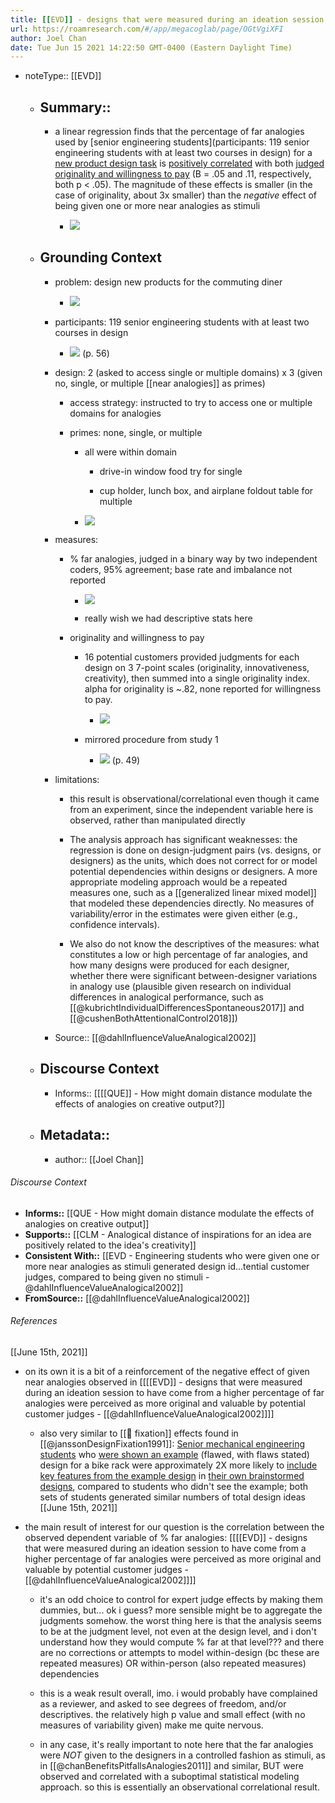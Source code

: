 ```yaml
---
title: [[EVD]] - designs that were measured during an ideation session to have come from a higher percentage of far analogies were perceived as more original and valuable by potential customer judges - [[@dahlInfluenceValueAnalogical2002]]
url: https://roamresearch.com/#/app/megacoglab/page/OGtVgiXFI
author: Joel Chan
date: Tue Jun 15 2021 14:22:50 GMT-0400 (Eastern Daylight Time)
---
```


- noteType:: [[EVD]]

    - ## Summary::

        - a linear regression finds that the percentage of far analogies used by [senior engineering students](participants: 119 senior engineering students with at least two courses in design) for a [new product design task](((KNGLwVZkz))) is [positively correlated](((XP0W7URT3))) with both [judged originality and willingness to pay](((o7EpOki0N))) (B = .05 and .11, respectively, both p < .05). The magnitude of these effects is smaller (in the case of originality, about 3x smaller) than the *negative* effect of being given one or more near analogies as stimuli

            - ![](https://firebasestorage.googleapis.com/v0/b/firescript-577a2.appspot.com/o/imgs%2Fapp%2Fmegacoglab%2Fb4HXYEcIrQ.png?alt=media&token=db7dc386-52e6-46bc-bb39-a97b2135536a)

    - ## **Grounding Context**

        - problem: design new products for the commuting diner

            - ![](https://firebasestorage.googleapis.com/v0/b/firescript-577a2.appspot.com/o/imgs%2Fapp%2Fmegacoglab%2F1yJeAxhJvz.png?alt=media&token=4a3074b9-08ce-40e3-9f68-b7bbaceb8871)

        - participants: 119 senior engineering students with at least two courses in design

            - ![](https://firebasestorage.googleapis.com/v0/b/firescript-577a2.appspot.com/o/imgs%2Fapp%2Fmegacoglab%2FB0ivZb-yww.png?alt=media&token=5972017f-718a-43c2-8d47-ac0c5624d5ec) (p. 56)

        - design: 2 (asked to access single or multiple domains) x 3 (given no, single, or multiple [[near analogies]] as primes)

            - access strategy: instructed to try to access one or multiple domains for analogies

            - primes: none, single, or multiple

                - all were within domain

                    - drive-in window food try for single

                    - cup holder, lunch box, and airplane foldout table for multiple

                - ![](https://firebasestorage.googleapis.com/v0/b/firescript-577a2.appspot.com/o/imgs%2Fapp%2Fmegacoglab%2FdyLCwcqvCI.png?alt=media&token=008a9062-9f6c-4946-8e37-e73b80963832)

        - measures:

            - % far analogies, judged in a binary way by two independent coders, 95% agreement; base rate and imbalance not reported

                - ![](https://firebasestorage.googleapis.com/v0/b/firescript-577a2.appspot.com/o/imgs%2Fapp%2Fmegacoglab%2FUGQ6RFzQPJ.png?alt=media&token=eba18182-a198-4bd8-a093-e4aa458e0af1)

                - really wish we had descriptive stats here

            - originality and willingness to pay

                - 16 potential customers provided judgments for each design on 3 7-point scales (originality, innovativeness, creativity), then summed into a single originality index. alpha for originality is ~.82, none reported for willingness to pay.

                    - ![](https://firebasestorage.googleapis.com/v0/b/firescript-577a2.appspot.com/o/imgs%2Fapp%2Fmegacoglab%2FWRStkup_MI.png?alt=media&token=5c800787-1485-4c5f-a1f2-18d8f20ef631)

                - mirrored procedure from study 1

                    - ![](https://firebasestorage.googleapis.com/v0/b/firescript-577a2.appspot.com/o/imgs%2Fapp%2Fmegacoglab%2Fb3EshaDegN.png?alt=media&token=012ca337-b0ff-4e46-aafb-ea68b44b3e70) (p. 49)

        - limitations:

            - this result is observational/correlational even though it came from an experiment, since the independent variable here is observed, rather than manipulated directly

            - The analysis approach has significant weaknesses: the regression is done on design-judgment pairs (vs. designs, or designers) as the units, which does not correct for or model potential dependencies within designs or designers. A more appropriate modeling approach would be a repeated measures one, such as a [[generalized linear mixed model]] that modeled these dependencies directly. No measures of variability/error in the estimates were given either (e.g., confidence intervals).

            - We also do not know the descriptives of the measures: what constitutes a low or high percentage of far analogies, and how many designs were produced for each designer, whether there were significant between-designer variations in analogy use (plausible given research on individual differences in analogical performance, such as [[@kubrichtIndividualDifferencesSpontaneous2017]] and [[@cushenBothAttentionalControl2018]])

        - Source:: [[@dahlInfluenceValueAnalogical2002]]

    - ## **Discourse Context**

        - Informs:: [[[[QUE]] - How might domain distance modulate the effects of analogies on creative output?]]

    - ## Metadata::

        - author:: [[Joel Chan]]

###### Discourse Context

- **Informs::** [[QUE - How might domain distance modulate the effects of analogies on creative output]]
- **Supports::** [[CLM - Analogical distance of inspirations for an idea are positively related to the idea's creativity]]
- **Consistent With::** [[EVD - Engineering students who were given one or more near analogies as stimuli generated design id...tential customer judges, compared to being given no stimuli - @dahlInfluenceValueAnalogical2002]]
- **FromSource::** [[@dahlInfluenceValueAnalogical2002]]

###### References

[[June 15th, 2021]]

- on its own it is a bit of a reinforcement of the negative effect of given near analogies observed in [[[[EVD]] - designs that were measured during an ideation session to have come from a higher percentage of far analogies were perceived as more original and valuable by potential customer judges - [[@dahlInfluenceValueAnalogical2002]]]]

    - also very similar to [[🧱 fixation]] effects found in [[@janssonDesignFixation1991]]: [Senior mechanical engineering students](((L9Pert3wW))) who [were shown an example](((wifdfiVqs))) (flawed, with flaws stated) design for a bike rack were approximately 2X more likely to [include key features from the example design](((EhzLUIP8e))) in [their own brainstormed designs](((I6nlnuhu7))), compared to students who didn't see the example; both sets of students generated similar numbers of total design ideas
[[June 15th, 2021]]

- the main result of interest for our question is the correlation between the observed dependent variable of % far analogies: [[[[EVD]] - designs that were measured during an ideation session to have come from a higher percentage of far analogies were perceived as more original and valuable by potential customer judges - [[@dahlInfluenceValueAnalogical2002]]]]

    - it's an odd choice to control for expert judge effects by making them dummies, but... ok i guess? more sensible might be to aggregate the judgments somehow. the worst thing here is that the analysis seems to be at the judgment level, not even at the design level, and i don't understand how they would compute % far at that level??? and there are no corrections or attempts to model within-design (bc these are repeated measures) OR within-person (also repeated measures) dependencies

    - this is a weak result overall, imo. i would probably have complained as a reviewer, and asked to see degrees of freedom, and/or descriptives. the relatively high p value and small effect (with no measures of variability given) make me quite nervous.

    - in any case, it's really important to note here that the far analogies were *NOT* given to the designers in a controlled fashion as stimuli, as in [[@chanBenefitsPitfallsAnalogies2011]] and similar, BUT were observed and correlated with a suboptimal statistical modeling approach. so this is essentially an observational correlational result.
